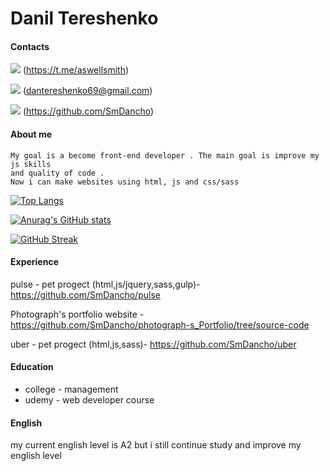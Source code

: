 # Danil Tereshenko

#### Contacts

<img src = "https://img.shields.io/badge/Telegram-2CA5E0?style=for-the-badge&logo=telegram&logoColor=white"> (https://t.me/aswellsmith)

<img src = "[https://img.shields.io/badge/Telegram-2CA5E0?style=for-the-badge&logo=telegram&logoColor=white](https://img.shields.io/badge/Gmail-D14836?style=for-the-badge&logo=gmail&logoColor=white)"> (dantereshenko69@gmail.com)

<img src = "https://img.shields.io/badge/Telegram-2CA5E0?style=for-the-badge&logo=telegram&logoColor=white"> (https://github.com/SmDancho)



#### About me
    My goal is a become front-end developer . The main goal is improve my js skills
    and quality of code . 
    Now i can make websites using html, js and css/sass 
    
[![Top Langs](https://github-readme-stats.vercel.app/api/top-langs/?username=SmDancho&layout=compact&theme=radical)](https://github.com/anuraghazra/github-readme-stats)

[![Anurag's GitHub stats](https://github-readme-stats.vercel.app/api?username=SmDancho&theme=radical)](https://github.com/anuraghazra/github-readme-stats)



[![GitHub Streak](https://github-readme-streak-stats.herokuapp.com/?user=SmDancho)](https://git.io/streak-stats)
#### Experience
pulse - pet progect (html,js/jquery,sass,gulp)- https://github.com/SmDancho/pulse

Photograph's portfolio website - https://github.com/SmDancho/photograph-s_Portfolio/tree/source-code

uber - pet progect (html,js,sass)- https://github.com/SmDancho/uber

#### Education
- college - management 
- udemy - web developer course 
#### English

my current english level is A2 but i still continue study and improve my english level
